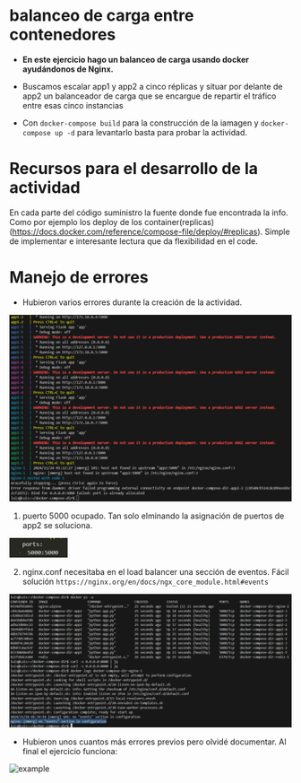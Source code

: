 # balanceo de carga entre contenedores

- **En este ejercicio hago un balanceo de carga usando docker ayudándonos de Nginx.**

- Buscamos escalar app1 y app2 a cinco réplicas y situar por delante de app2 un balanceador de carga que se encargue de repartir el tráfico entre esas cinco instancias

- Con `docker-compose build` para la construcción de la iamagen y `docker-compose up -d` para levantarlo basta para probar la actividad.

# Recursos para el desarrollo de la actividad

En cada parte del código suministro la fuente donde fue encontrada la info. Como por ejemplo los deploy de los container(replicas) (https://docs.docker.com/reference/compose-file/deploy/#replicas). Simple de implementar e interesante lectura que da flexibilidad en el code.


# Manejo de errores

- Hubieron varios errores durante la creación de la actividad.

![example](/Sprint6/Lab3/docker-compose-dir/src/1.png)

1. puerto 5000 ocupado. Tan solo elminando la asignación de puertos de app2 se soluciona.

![example](/Sprint6/Lab3/docker-compose-dir/src/2.png)

2. nginx.conf necesitaba en el load balancer una sección de eventos. Fácil solución `https://nginx.org/en/docs/ngx_core_module.html#events`

![example](/Sprint6/Lab3/docker-compose-dir/src/3.png)


- Hubieron unos cuantos más errores previos pero olvidé documentar. Al final el ejercicio funciona:

![example](/Sprint6/Lab3/docker-composer-dir/src/4.png)